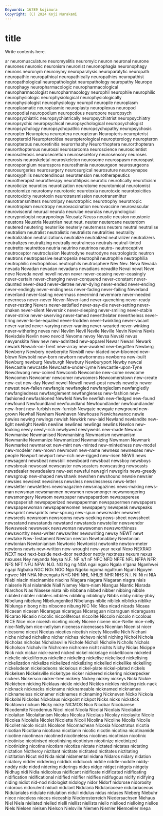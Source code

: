 ```yaml
---
Keywords: 16789 kojimura
Copyright: (C) 2024 Koji Murakami
---
```


# title

Write contents here.



ar neuromusculature neuromyelitis neuromyic neuron neuronal neurone neurones
neuronic neuronism neuronist neuronophagia neuronophagy neurons neuronym neuronymy neuroparalysis neuroparalytic
neuropath neuropathic neuropathical neuropathically neuropathies neuropathist neuropathological neuropathologist neuropathology neuropathy
Neurope neurophagy neuropharmacologic neuropharmacological neuropharmacologist neuropharmacology neurophil neurophile neurophilic neurophysiologic
neurophysiological neurophysiologically neurophysiologist neurophysiology neuropil neuropile neuroplasm neuroplasmatic neuroplasmic neuroplasty
neuroplexus neuropod neuropodial neuropodium neuropodous neuropore neuropsych neuropsychiatric neuropsychiatrically neuropsychiatrist
neuropsychiatry neuropsychic neuropsychical neuropsychological neuropsychologist neuropsychology neuropsychopathic neuropsychopathy neuropsychosis neuropter
Neuroptera neuroptera neuropteran Neuropteris neuropterist neuropteroid Neuropteroidea neuropterological neuropterology neuropteron
neuropterous neuroretinitis neurorrhaphy Neurorthoptera neurorthopteran neurorthopterous neurosal neurosarcoma neuroscience neuroscientist
neurosclerosis neurosecretion neurosecretory neurosensory neuroses neurosis neuroskeletal neuroskeleton neurosome neurospasm
neurospast neurospongium neurospora neurosthenia neurosurgeon neurosurgeons neurosurgeries neurosurgery neurosurgical neurosuture
neurosynapse neurosyphilis neurotendinous neurotension neurotherapeutics neurotherapist neurotherapy neurothlipsis neurotic neurotically
neuroticism neuroticize neurotics neurotization neurotome neurotomical neurotomist neurotomize neurotomy neurotonic
neurotoxia neurotoxic neurotoxicities neurotoxicity neurotoxin neurotransmission neurotransmitter neurotransmitters neurotripsy neurotrophic
neurotrophy neurotropic neurotropism neurotropy neurovaccination neurovaccine neurovascular neurovisceral neurual neurula
neurulae neurulas neurypnological neurypnologist neurypnology Neusatz Neuss neustic neuston neustonic
neustons Neustria Neustrian neut neut. neuter neutercane neuterdom neutered neutering
neuterlike neuterly neuterness neuters neutral neutralise neutralism neutralist neutralistic neutralists
neutralities neutrality neutralization neutralizations neutralize neutralized neutralizer neutralizers neutralizes neutralizing
neutrally neutralness neutrals neutral-tinted neutretto neutrettos neutria neutrino neutrinos neutro-
neutroceptive neutroceptor neutroclusion Neutrodyne neutrodyne neutrologistic neutron neutrons neutropassive neutropenia
neutrophil neutrophile neutrophilia neutrophilic neutrophilous neutrophils neutrosphere Nev Nev. Neva
Nevada nevada Nevadan nevadan nevadans nevadians nevadite Nevai nevat Neve
neve Neveda nevel nevell neven never never-ceasing never-ceasingly never-certain never-changing
never-conquered never-constant never-daunted never-dead never-dietree never-dying never-ended never-ending never-endingly never-endingness
never-fading never-failing Neverland neverland never-lasting nevermass nevermind nevermore never-needed neverness
never-never Never-Never-land never-quenching never-ready never-resting Nevers never-satisfied never-say-die never-setting never-shaken
never-silent Neversink never-sleeping never-smiling never-stable never-strike never-swerving never-tamed neverthelater nevertheless
never-tiring never-to-be-equaled never-trodden never-twinkling never-vacant never-varied never-varying never-waning never-wearied never-winking
never-withering neves nevi Neviim Nevil Nevile Neville Nevin Nevins Nevis
Nevisdale Nevlin nevo nevoid Nevome nevoy Nevsa Nevski nevus nevyanskite
New new new-admitted new-apparel Newar Newari Newark newark Newark-on-Trent new-array
new-awaked new-begotten Newberg Newberry Newbery newberyite Newbill new-bladed new-bloomed new-blown
Newbold new-born newborn newbornness newborns new-built Newburg newburg Newburgh Newbury
Newburyport Newby newcal Newcastle newcastle Newcastle-under-Lyme Newcastle-upon-Tyne Newchwang new-coined Newcomb
Newcombe new-come newcome Newcomen Newcomer newcomer newcomers Newcomerstown new-create new-cut
new-day Newel newel Newell newel-post newels newelty newer newest new-fallen
newfangle newfangled newfangledism newfangledly newfangledness newfanglement newfangleness new-fashion new-fashioned newfashioned
Newfeld Newfie newfish new-fledged new-found newfound Newfoundland newfoundland Newfoundlander newfoundlander
new-front new-furbish new-furnish Newgate newgate newground new-grown Newhall Newham Newhaven
Newhouse Newichawanoc newie newies newing newings newish Newkirk new-laid Newland
newlandite new-light newlight Newlin newline newlines newlings newlins Newlon new-looking
newly newly-rich newlywed newlyweds new-made Newman Newmanise Newmanised Newmanising Newmanism
newmanism Newmanite Newmanize Newmanized Newmanizing Newmann Newmark Newmarket newmarket new-mint
new-minted new-mintedness new-model new-modeler new-mown newmown new-name newness newnesses new-people
Newport newport new-rich new-rigged new-risen NEWS news newsagent newsbeat newsbill
newsboard newsboat newsboy newsboys newsbreak newscast newscaster newscasters newscasting newscasts
newsdealer newsdealers new-set newsful newsgirl newsgirls news-greedy newsgroup new-shaped newshawk
newshen newshound newsie newsier newsies newsiest newsiness newsless newslessness news-letter
newsletter newsletters newsmagazine newsmagazines news-making news-man newsman newsmanmen newsmen newsmonger
newsmongering newsmongery Newsom newspaper newspaperdom newspaperese newspaperish newspaperized newspaperman newspapermen
newspapers newspaperwoman newspaperwomen newspapery newspeak newspeaks newsprint newsprints new-sprung new-spun
newsreader newsreel newsreels newsroom newsrooms news-seeking news-sheet newssheet newsstand newsstands
newstand newstands newsteller newsvendor Newsweek newsweek newswoman newswomen newsworthiness newsworthy
news-writer newswriter newswriting newsy NEWT newt newtake New-Testament Newton newton
Newtonabbey Newtonian newtonian Newtonianism Newtonic Newtonist newtonite newton-meter newtons newts
new-written new-wrought new-year nexal Nexo NEXRAD NEXT next next-beside next-door
nextdoor nextly nextness nexum nexus nexuses Ney neyanda Neysa N.F.
NF n/f nF NFC NFD NFFE NFL NFPA NFR NFS
NFT NFU NFWI N.G. NG Ng ng NGA ngai ngaio
Ngala n'gana Nganhwei ngapi Ngbaka NGC NGk NGO Ngo Ngoko
ngoma ngultrum Nguni Nguyen ngwee NH NHA Nheengatu NHG NHI
NHL NHLBI NHR NHS N.I. NI Ni ni NIA Niabi
niacin niacinamide niacins Niagara niagara Niagaran niagra niais niaiserie Nial
nialamide Niall Niamey Niam-niam Niangua Niantic Niarada Niarchos Nias Niasese
niata nib nibbana nibbed nibber nibbing nibble nibbled nibbler nibblers
nibbles nibbling nibblingly Nibbs nibby nibby-jibby Nibelung nibelung Nibelungenlied Nibelungs
niblic niblick niblicks niblike Niblungs nibong nibs nibsome nibung NIC
Nic Nica nicad nicads Nicaea Nicaean nicaean Nicaragua nicaragua Nicaraguan
nicaraguan nicaraguans Nicarao Nicasio niccolic niccoliferous niccolite Niccolo niccolo niccolous
NICE Nice nice niceish niceling nicely Nicene nicene nice-Nellie nice-nelly
nice-Nellyism nice-nellyism niceness nicenesses Nicenian Nicenist nicer nicesome nicest Nicetas
niceties nicetish nicety Niceville Nich Nichani niche niched nichelino nicher
niches nichevo nichil niching Nichol Nichola Nicholas nicholas Nicholasville Nichole
Nicholl Nicholle Nicholls Nichols Nicholson Nicholville Nichrome nichrome nicht nichts
Nichy Nicias Nicippe Nick nick nickar nick-eared nicked nickel nickelage
nickelbloom nickeled nickelic nickeliferous nickeline nickeling nickelise nickelised nickelising nickelization
nickelize nickelized nickelizing nickelled nickellike nickelling nickelodeon nickelodeons nickelous nickel-plate
nickel-plated nickels Nickelsen Nickelsville nickeltype nicker nickered nickering nickerpecker nickers
Nickerson nicker-tree nickery Nickey nickey nickeys Nicki Nickie Nickieben nicking
Nicklaus nickle nickled Nickles nickles nickling nick-nack nicknack nicknacks nickname
nicknameable nicknamed nicknamee nicknameless nicknamer nicknames nicknaming Nickneven Nicko Nickola
Nickolai Nickolas Nickolaus nickpoint nickpot Nicks nicks nickstick Nicktown nickum
Nicky nicky NICMOS Nico Nicobar Nicobarese Nicodemite Nicodemus Nicol nicol
Nicola Nicolai Nicolais Nicolaitan nicolaitan Nicolaitanism Nicolas Nicolau Nicolaus Nicolay
nicolayite Nicole Nicolea Nicolella Nicolet Nicolette Nicoli Nicolina Nicoline Nicolis
Nicolle Nicollet nicolo nicols Nicolson Nicomachean Nicosia Nicostratus nicotia nicotian
Nicotiana nicotiana nicotianin nicotic nicotin nicotina nicotinamide nicotine nicotinean nicotined
nicotineless nicotines nicotinian nicotinic nicotinise nicotinised nicotinising nicotinism nicotinize nicotinized
nicotinizing nicotins nicotism nicotize nictate nictated nictates nictating nictation Nictheroy
nictitant nictitate nictitated nictitates nictitating nictitation Nicut nid Nida nidal
nidamental nidana Nidaros nidary nidation nidatory nidder niddering niddick niddicock
niddle niddle-noddle niddy-noddy nide nided nidering niderings nides nidge nidget
nidgets nidgety Nidhug nidi Nidia nidicolous nidificant nidificate nidificated nidificating
nidification nidificational nidified nidifier nidifies nidifugous nidify nidifying niding nidiot
nid-nod nidologist nidology nidor Nidorf nidorose nidorosity nidorous nidorulent nidudi
nidulant Nidularia Nidulariaceae nidulariaceous Nidulariales nidulate nidulation niduli nidulus nidus
niduses Nieberg Niebuhr niece nieceless nieces nieceship Niederosterreich Niedersachsen Niehaus
Niel Niela niellated nielled nielli niellist niellists niello nielloed nielloing
niellos Niels Nielsen nielsen Nielson Nielsville Niemen Niemler Niemoeller niepa
